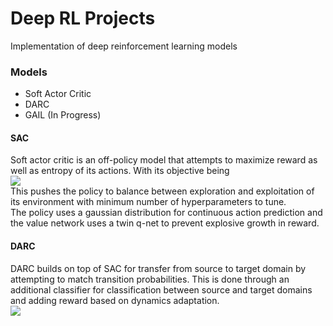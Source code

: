 # Deep RL Projects

Implementation of deep reinforcement learning models

### Models
- Soft Actor Critic
- DARC
- GAIL (In Progress)

#### SAC
Soft actor critic is an off-policy model that attempts to maximize reward as well as entropy of its actions. With its objective being</br>
<img src="https://render.githubusercontent.com/render/math?math=J(\theta) = E\[\sum_t r(s_t, a_t) - \alpha * \log(\pi(a_t|s_t))\]"></br>
This pushes the policy to balance between exploration and exploitation of its environment with minimum number of hyperparameters to tune.</br>
The policy uses a gaussian distribution for continuous action prediction and the value network uses a twin q-net to prevent explosive growth in reward.

#### DARC
DARC builds on top of SAC for transfer from source to target domain by attempting to match transition probabilities. This is done through an additional classifier for classification between source and target domains and adding reward based on dynamics adaptation. <br>
<img src="https://render.githubusercontent.com/render/math?math=\delta r(s_t, a_t, s')=log p_{target}(target | s_t, a_t, s') - log p(target |s_t, a_t) - log p (source|s_t, a_t, s') + log p(source |s_t, a_t)"><br>
